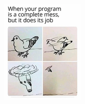 <!-- ![RyuaNerin's Wakatime](https://github.com/RyuaNerin/Wakatime/blob/master/images/stat.svg) -->

![meme](meme.png)
